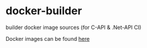 # docker-builder
builder docker image sources (for C-API &amp; .Net-API CI)

Docker images can be found [here](https://hub.docker.com/u/dxfeedcapi)
